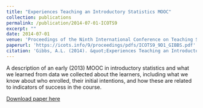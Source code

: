 ```yaml
---
title: "Experiences Teaching an Introductory Statistics MOOC"
collection: publications
permalink: /publication/2014-07-01-ICOTS9
excerpt: ""
date: 2014-07-01
venue: 'Proceedings of the Ninth International Conference on Teaching Statistics (ICOTS9)'
paperurl: 'https://icots.info/9/proceedings/pdfs/ICOTS9_9D1_GIBBS.pdf'
citation: 'Gibbs, A.L. (2014). &quot;Experiences Teaching an Introductory Statistics MOOC.&quot;In K. Makar, B. de Sousa, & R. Gould (Eds.), <i>Sustainability in statistics education. Proceedings of the Ninth International Conference on Teaching Statistics (ICOTS9, July, 2014), Flagstaff, Arizona, USA.</i> Voorburg, The Netherlands: International Statistical Institute.'
---
```

A description of an early (2013) MOOC in introductory statistics and what we learned from data we collected about the learners, including what we know about who enrolled, their initial intentions, and how these are related to indicators of success in the course.

[Download paper here](https://icots.info/9/proceedings/pdfs/ICOTS9_9D1_GIBBS.pdf)

